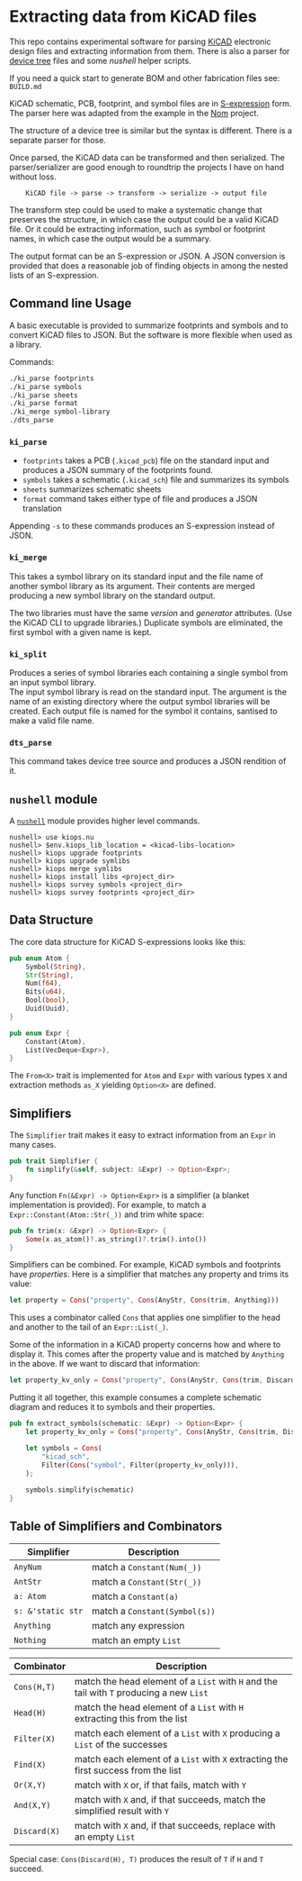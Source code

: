 # Extracting data from KiCAD files

This repo contains experimental software for parsing [KiCAD](https://kicad.org/) electronic design files and extracting information from them.  There is also a parser for [device tree](https://devicetree.org) files and some _nushell_ helper scripts.

If you need a quick start to generate BOM and other fabrication files see: `BUILD.md`

KiCAD schematic, PCB, footprint, and symbol files are in [S-expression](https://en.wikipedia.org/wiki/S-expression) form.  The parser here was adapted from the example in the [Nom](https://github.com/rust-bakery/nom) project. 

The structure of a device tree is similar but the syntax is different. There is a separate parser for those.

Once parsed, the KiCAD data can be transformed and then serialized.  The parser/serializer are good enough to roundtrip the projects I have on hand without loss.

```
    KiCAD file -> parse -> transform -> serialize -> output file
```

The transform step could be used to make a systematic change that preserves the structure, in which case the output could be a valid KiCAD file.  Or it could be extracting information, such as symbol or footprint names, in which case the output would be a summary.  

The output format can be an S-expression or JSON.  A JSON conversion is provided that does a reasonable job of finding objects in among the nested lists of an S-expression.

## Command line Usage

A basic executable is provided to summarize footprints and symbols and to convert KiCAD files to JSON.  But the software is more flexible when used as a library.  

Commands:
```sh
./ki_parse footprints
./ki_parse symbols
./ki_parse sheets
./ki_parse format
./ki_merge symbol-library
./dts_parse
```

### `ki_parse`

 - `footprints` takes a PCB (`.kicad_pcb`) file on the standard input and produces a JSON summary of the footprints found.  
 - `symbols` takes a schematic (`.kicad_sch`) file and summarizes its symbols 
 - `sheets` summarizes schematic sheets 
 - `format` command takes either type of file and produces a JSON translation 

Appending `-s` to these commands produces an S-expression instead of JSON.

### `ki_merge`

This takes a symbol library on its standard input and the file name of another symbol library as its argument. Their contents are merged producing a new symbol library on the standard output.   

The two libraries must have the same _version_ and _generator_ attributes.  (Use the KiCAD CLI to upgrade libraries.) Duplicate symbols are eliminated, the first symbol with a given name is kept.

### `ki_split`

Produces a series of symbol libraries each containing a single symbol from an input symbol library.  
The input symbol library is read on the standard input.  The argument is the name of an existing directory
where the output symbol libraries will be created.  Each output file is named for the symbol it contains,
santised to make a valid file name.

### `dts_parse` 

This command takes device tree source and produces a JSON rendition of it. 

## `nushell` module

A [`nushell`](nushell.sh) module provides higher level commands.  

```nushell
nushell> use kiops.nu
nushell> $env.kiops_lib_location = <kicad-libs-location>
nushell> kiops upgrade footprints
nushell> kiops upgrade symlibs
nushell> kiops merge symlibs
nushell> kiops install libs <project_dir>
nushell> kiops survey symbols <project_dir>
nushell> kiops survey footprints <project_dir>
```

## Data Structure

The core data structure for KiCAD S-expressions looks like this:

```rust
pub enum Atom {
    Symbol(String),
    Str(String),
    Num(f64),
    Bits(u64),
    Bool(bool),
    Uuid(Uuid),
}

pub enum Expr {
    Constant(Atom),
    List(VecDeque<Expr>),
}
```

The `From<X>` trait is implemented for `Atom` and `Expr` with various types `X` and extraction methods `as_X` yielding `Option<X>` are defined.

## Simplifiers

The `Simplifier` trait makes it easy to extract information from an `Expr` in many cases.  

```rust
pub trait Simplifier {
    fn simplify(&self, subject: &Expr) -> Option<Expr>;
}
```

Any function `Fn(&Expr) -> Option<Expr>` is a simplifier (a blanket implementation is provided).  For example, to match a `Expr::Constant(Atom::Str(_))` and trim white space:

```rust
pub fn trim(x: &Expr) -> Option<Expr> {
    Some(x.as_atom()?.as_string()?.trim().into())
}
```

Simplifiers can be combined.  For example, KiCAD symbols and footprints have _properties_.  Here is a simplifier that matches any property and trims its value:

```rust
let property = Cons("property", Cons(AnyStr, Cons(trim, Anything)))
```

This uses a combinator called `Cons` that applies one simplifier to the head and another to the tail of an `Expr::List(_)`.

Some of the information in a KiCAD property concerns how and where to display it. This comes after the property value and is matched by `Anything` in the above.  If we want to discard that information:

```rust
let property_kv_only = Cons("property", Cons(AnyStr, Cons(trim, Discard(Anything))))
```

Putting it all together, this example consumes a complete schematic diagram and reduces it to symbols and their properties.

```rust
pub fn extract_symbols(schematic: &Expr) -> Option<Expr> {
    let property_kv_only = Cons("property", Cons(AnyStr, Cons(trim, Discard(Anything))));

    let symbols = Cons(
        "kicad_sch",
        Filter(Cons("symbol", Filter(property_kv_only))),
    );
    
    symbols.simplify(schematic)
}
```

## Table of Simplifiers and Combinators

|Simplifier|Description|
|---|---|
|`AnyNum`| match a `Constant(Num(_))`|
|`AntStr`| match a `Constant(Str(_))`|
|`a: Atom`| match a `Constant(a)`|
|`s: &'static str`| match a `Constant(Symbol(s))`|
|`Anything`| match any expression|
|`Nothing`| match an empty `List`|

|Combinator|Description|
|---|---|
|`Cons(H,T)`| match the head element of a `List` with `H` and the tail with `T` producing a new `List`|
|`Head(H)`|  match the head element of a `List` with `H` extracting this from the list|
|`Filter(X)`| match each element of a `List` with `X` producing a `List` of the successes|
|`Find(X)` | match each element of a `List` with `X` extracting the first success from the list |
|`Or(X,Y)`| match with `X` or, if that fails, match with `Y`|
|`And(X,Y)`| match with `X` and, if that succeeds, match the simplified result with `Y`|
|`Discard(X)`| match with `X` and, if that succeeds, replace with an empty `List`|

Special case: `Cons(Discard(H), T)` produces the result of `T` if `H` and `T` succeed.
